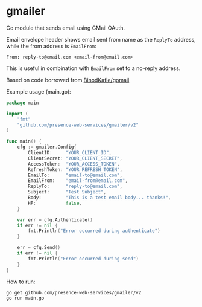 # gmailer
Go module that sends email using GMail OAuth.

Email envelope header shows email sent from name as the `ReplyTo` address, while the from address is `EmailFrom`:

`From: reply-to@email.com <email-from@email.com>`

This is useful in combination with `EmailFrom` set to a no-reply address.

Based on code borrowed from [BinodKafle/gomail](https://github.com/BinodKafle/gomail)

Example usage (main.go):
```go
package main

import (
	"fmt"
	"github.com/presence-web-services/gmailer/v2"
)

func main() {
	cfg := gmailer.Config{
		ClientID:     "YOUR_CLIENT_ID",
		ClientSecret: "YOUR_CLIENT_SECRET",
		AccessToken:  "YOUR_ACCESS_TOKEN",
		RefreshToken: "YOUR_REFRESH_TOKEN",
		EmailTo:      "email-to@email.com",
		EmailFrom:    "email-from@email.com",
		ReplyTo:      "reply-to@email.com",
		Subject:      "Test Subject",
		Body:         "This is a test email body... thanks!",
		HP:           false,
	}

	var err = cfg.Authenticate()
	if err != nil {
		fmt.Println("Error occurred during authenticate")
	}

	err = cfg.Send()
	if err != nil {
		fmt.Println("Error occurred during send")
	}
}
```

How to run:
```
go get github.com/presence-web-services/gmailer/v2
go run main.go
```
